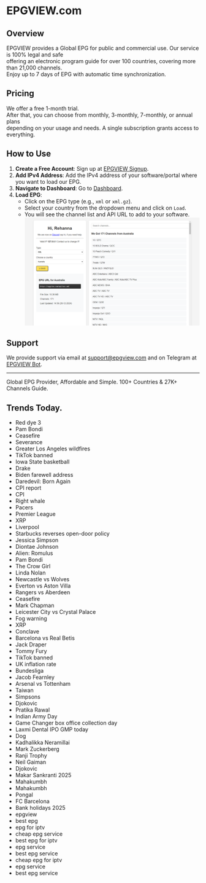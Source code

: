 # EPGVIEW.com



## Overview
EPGVIEW provides a Global EPG for public and commercial use. Our service is 100% legal and safe\
offering an electronic program guide for over 100 countries, covering more than 21,000 channels.\
Enjoy up to 7 days of EPG with automatic time synchronization.

## Pricing
We offer a free 1-month trial. \
After that, you can choose from monthly, 3-monthly, 7-monthly, or annual plans \
depending on your usage and needs. A single subscription grants access to everything.

## How to Use
1. **Create a Free Account**: Sign up at [EPGVIEW Signup](https://epgview.com/signup.php).
2. **Add IPv4 Address**: Add the IPv4 address of your software/portal where you want to load our EPG.
3. **Navigate to Dashboard**: Go to [Dashboard](https://epgview.com/dashboard.php).
4. **Load EPG**:
   - Click on the EPG type (e.g., `xml` or `xml.gz`).
   - Select your country from the dropdown menu and click on `Load`.
   - You will see the channel list and API URL to add to your software.
![EPGVIEW](img/dashboard.png)
## Support
We provide support via email at [support@epgview.com](mailto:support@epgview.com) and on Telegram at [EPGVIEW Bot](https://t.me/epgview_bot).

---

Global EPG Provider, Affordable and Simple. 100+ Countries & 27K+ Channels Guide.

## Trends Today.

- Red dye 3
- Pam Bondi
- Ceasefire
- Severance
- Greater Los Angeles wildfires
- TikTok banned
- Iowa State basketball
- Drake
- Biden farewell address
- Daredevil: Born Again
- CPI report
- CPI
- Right whale
- Pacers
- Premier League
- XRP
- Liverpool
- Starbucks reverses open-door policy
- Jessica Simpson
- Diontae Johnson
- Alien: Romulus
- Pam Bondi
- The Crow Girl
- Linda Nolan
- Newcastle vs Wolves
- Everton vs Aston Villa
- Rangers vs Aberdeen
- Ceasefire
- Mark Chapman
- Leicester City vs Crystal Palace
- Fog warning
- XRP
- Conclave
- Barcelona vs Real Betis
- Jack Draper
- Tommy Fury
- TikTok banned
- UK inflation rate
- Bundesliga
- Jacob Fearnley
- Arsenal vs Tottenham
- Taiwan
- Simpsons
- Djokovic
- Pratika Rawal
- Indian Army Day
- Game Changer box office collection day
- Laxmi Dental IPO GMP today
- Dog
- Kadhalikka Neramillai
- Mark Zuckerberg
- Ranji Trophy
- Neil Gaiman
- Djokovic
- Makar Sankranti 2025
- Mahakumbh
- Mahakumbh
- Pongal
- FC Barcelona
- Bank holidays 2025
- epgview
- best epg
- epg for iptv
- cheap epg service
- best epg for iptv
- epg service
- best epg service
- cheap epg for iptv
- epg service
- best epg service
